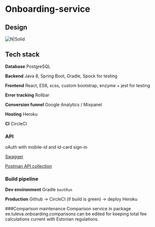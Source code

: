 # Onboarding-service

## Design

![N|Solid](reference/design.png)

## Tech stack

**Database**
PostgreSQL

**Backend**
Java 8, Spring Boot, Gradle, Spock for testing

**Frontend**
React, ES6, scss, custom bootstrap, enzyme + jest for testing


**Error tracking**
Rollbar

**Conversion funnel**
Google Analytics / Mixpanel


**Hosting**
Heroku

**CI**
CircleCI

### API
oAuth with mobile-id and id-card sign-in

[Swagger](https://onboarding-service.tuleva.ee/swagger-ui.html)

[Postman API collection](reference/api.postman_collection)

### Build pipeline

**Dev environment**
Gradle `bootRun`

**Production**
Github -> CircleCI (if build is green) -> deploy Heroku

###Comparison maintenance
Comparison service in package ee.tuleva.onboarding.comparisons can be edited for keeping total fee calculations current with Estonian regulations.
